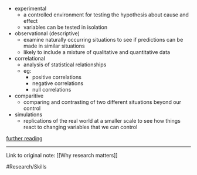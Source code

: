 
- experimental
	- a controlled environment for testing the hypothesis about cause and effect
	- variables can be tested in isolation
- observational (descriptive)
	- examine naturally occurring situations to see if predictions can be made in similar situations
	- likely to include a mixture of qualitative and quantitative data
- correlational
	- analysis of statistical relationships
	- eg:
		- positive correlations
		- negative correlations
		- null correlations
- comparitive
	- comparing and contrasting of two different situations beyond our control
- simulations
	- replications of the real world at a smaller scale to see how things react to changing variables that we can control

[further reading](https://rl.talis.com/3/deakin/lists/4C5D05E0-09A9-0EED-C33A-86B22AAFB988.html)

---
Link to original note:
[[Why research matters]]

#Research/Skills 
